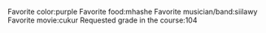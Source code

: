 Favorite color:purple
Favorite food:mhashe
Favorite musician/band:siilawy 
Favorite movie:cukur
Requested grade in the course:104

